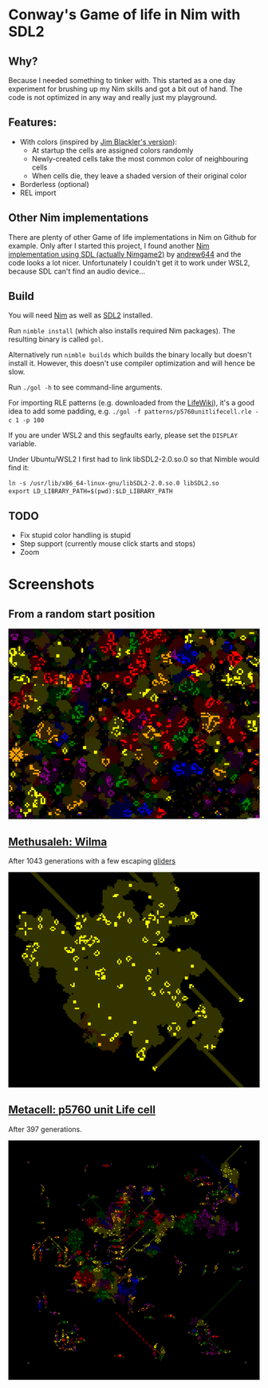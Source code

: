 # Conway's Game of life in Nim with SDL2

## Why?

Because I needed something to tinker with. This started as a one day experiment for brushing up my Nim skills and got a bit out of hand. The code is not optimized in any way and really just my playground.

## Features:

- With colors (inspired by [Jim Blackler's version](https://jimblackler.net/blog/?p=384)):
  - At startup the cells are assigned colors randomly
  - Newly-created cells take the most common color of neighbouring cells
  - When cells die, they leave a shaded version of their original color
- Borderless (optional)
- REL import

## Other Nim implementations

There are plenty of other Game of life implementations in Nim on Github for example. Only after I started this project, I found another [Nim implementation using SDL (actually Nimgame2)](https://github.com/KieranP/Game-Of-Life-Implementations) by [andrew644](https://github.com/andrew644) and the code looks a lot nicer. Unfortunately I couldn't get it to work under WSL2, because SDL can't find an audio device...

## Build

You will need [Nim](https://nim-lang.org/install_unix.html) as well as [SDL2](https://wiki.libsdl.org/Installation) installed.

Run `nimble install` (which also installs required Nim packages).
The resulting binary is called `gol`.

Alternatively run `nimble builds` which builds the binary locally but doesn't install it. However, this doesn't use compiler optimization and will hence be slow.

Run `./gol -h` to see command-line arguments.

For importing RLE patterns (e.g. downloaded from the [LifeWiki](https://www.conwaylife.com/)), it's a good idea to add some padding, e.g. `./gol -f patterns/p5760unitlifecell.rle -c 1 -p 100`

If you are under WSL2 and this segfaults early, please set the `DISPLAY` variable.

Under Ubuntu/WSL2 I first had to link libSDL2-2.0.so.0 so that Nimble would find it:

    ln -s /usr/lib/x86_64-linux-gnu/libSDL2-2.0.so.0 libSDL2.so
    export LD_LIBRARY_PATH=$(pwd):$LD_LIBRARY_PATH

## TODO

- Fix stupid color handling is stupid
- Step support (currently mouse click starts and stops)
- Zoom

# Screenshots

## From a random start position

![Random Start](./screenshots/random.png "Random start position")

## [Methusaleh: Wilma](https://www.conwaylife.com/wiki/Wilma)

After 1043 generations with a few escaping [gliders](https://www.conwaylife.com/wiki/Glider)

![Wilma](./screenshots/wilma-1043.png "Wilma 1043th generation")

## [Metacell: p5760 unit Life cell](https://conwaylife.com/wiki/P5760_unit_Life_cell)

After 397 generations.

![p5760](./screenshots/p5760-gen397.png "p5760 unit Life cell 397th generation")
